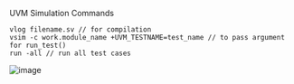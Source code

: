 UVM Simulation Commands 
```
vlog filename.sv // for compilation
vsim -c work.module_name +UVM_TESTNAME=test_name // to pass argument for run_test()
run -all // run all test cases
```


![image](https://github.com/user-attachments/assets/4f9e5f86-ecba-49a9-ab3c-243bfdbd6363)
